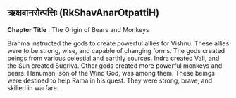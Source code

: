 ## ऋक्षवानरोत्पत्तिः (RkShavAnarOtpattiH)
**Chapter Title** : The Origin of Bears and Monkeys

Brahma instructed the gods to create powerful allies for Vishnu. These allies were to be strong, wise, and capable of changing forms. The gods created beings from various celestial and earthly sources. Indra created Vali, and the Sun created Sugriva. Other gods created more powerful monkeys and bears. Hanuman, son of the Wind God, was among them. These beings were destined to help Rama in his quest. They were strong, brave, and skilled in warfare.